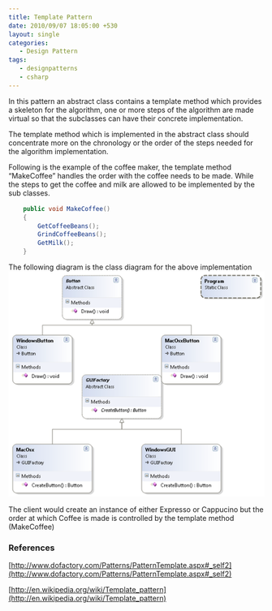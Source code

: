 ```yaml
---
title: Template Pattern
date: 2010/09/07 18:05:00 +530
layout: single
categories: 
   - Design Pattern
tags:
   - designpatterns
   - csharp
---
```

In this pattern an abstract class contains a template method which provides a skeleton for the algorithm, one or more steps of the algorithm are made virtual so that the subclasses can have their concrete implementation.

The template method which is implemented in the abstract class should concentrate more on the chronology or the order of the steps needed for the algorithm implementation.

Following is the example of the coffee maker, the template method “MakeCoffee” handles the order with the coffee needs to be made. While the steps to get the coffee and milk are allowed to be implemented by the sub classes.

```csharp
    public void MakeCoffee()
    {
        GetCoffeeBeans();
        GrindCoffeeBeans();
        GetMilk();
    }
```

The following diagram is the class diagram for the above implementation
![Class Diagram](/assets/images/ClassDiagram1.png)

The client would create an instance of either Expresso or Cappucino but the order at which Coffee is made is controlled by the template method (MakeCoffee)

### References
[http://www.dofactory.com/Patterns/PatternTemplate.aspx#_self2](http://www.dofactory.com/Patterns/PatternTemplate.aspx#_self2)

[http://en.wikipedia.org/wiki/Template_pattern](http://en.wikipedia.org/wiki/Template_pattern)
